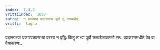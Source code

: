 ```yaml
---
index:  7.3.3
vrittiindex:  1057
sutra:  न य्वाभ्याम् पदान्ताभ्यां पूर्वौ तु ताभ्यामैच्
vritti:  laghu 
---
```


पदान्ताभ्यां यकारवकाराभ्यां परस्य न वृद्धिः किंतु ताभ्यां पूर्वौ क्रमादैजावागमौ स्तः. व्याकरणमधीते वेद वा वैयाकरणः..


